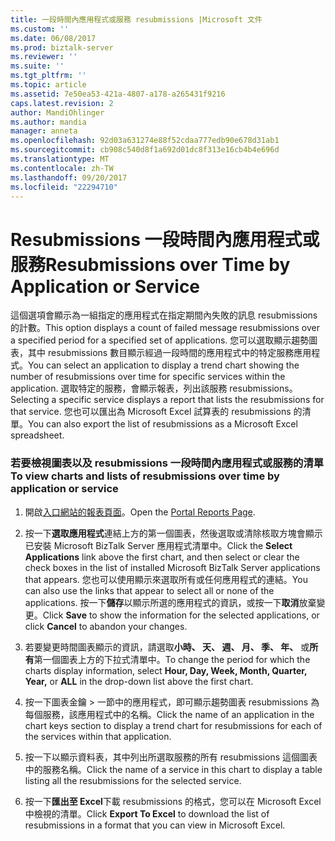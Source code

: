 ```yaml
---
title: 一段時間內應用程式或服務 resubmissions |Microsoft 文件
ms.custom: ''
ms.date: 06/08/2017
ms.prod: biztalk-server
ms.reviewer: ''
ms.suite: ''
ms.tgt_pltfrm: ''
ms.topic: article
ms.assetid: 7e50ea53-421a-4807-a178-a265431f9216
caps.latest.revision: 2
author: MandiOhlinger
ms.author: mandia
manager: anneta
ms.openlocfilehash: 92d03a631274e88f52cdaa777edb90e678d31ab1
ms.sourcegitcommit: cb908c540d8f1a692d01dc8f313e16cb4b4e696d
ms.translationtype: MT
ms.contentlocale: zh-TW
ms.lasthandoff: 09/20/2017
ms.locfileid: "22294710"
---
```

# <a name="resubmissions-over-time-by-application-or-service"></a><span data-ttu-id="ac3b3-102">Resubmissions 一段時間內應用程式或服務</span><span class="sxs-lookup"><span data-stu-id="ac3b3-102">Resubmissions over Time by Application or Service</span></span>
<span data-ttu-id="ac3b3-103">這個選項會顯示為一組指定的應用程式在指定期間內失敗的訊息 resubmissions 的計數。</span><span class="sxs-lookup"><span data-stu-id="ac3b3-103">This option displays a count of failed message resubmissions over a specified period for a specified set of applications.</span></span> <span data-ttu-id="ac3b3-104">您可以選取顯示趨勢圖表，其中 resubmissions 數目顯示經過一段時間的應用程式中的特定服務應用程式。</span><span class="sxs-lookup"><span data-stu-id="ac3b3-104">You can select an application to display a trend chart showing the number of resubmissions over time for specific services within the application.</span></span> <span data-ttu-id="ac3b3-105">選取特定的服務，會顯示報表，列出該服務 resubmissions。</span><span class="sxs-lookup"><span data-stu-id="ac3b3-105">Selecting a specific service displays a report that lists the resubmissions for that service.</span></span> <span data-ttu-id="ac3b3-106">您也可以匯出為 Microsoft Excel 試算表的 resubmissions 的清單。</span><span class="sxs-lookup"><span data-stu-id="ac3b3-106">You can also export the list of resubmissions as a Microsoft Excel spreadsheet.</span></span>  
  
### <a name="to-view-charts-and-lists-of-resubmissions-over-time-by-application-or-service"></a><span data-ttu-id="ac3b3-107">若要檢視圖表以及 resubmissions 一段時間內應用程式或服務的清單</span><span class="sxs-lookup"><span data-stu-id="ac3b3-107">To view charts and lists of resubmissions over time by application or service</span></span>  
  
1.  <span data-ttu-id="ac3b3-108">開啟[入口網站的報表頁面](../esb-toolkit/portal-reports-page.md)。</span><span class="sxs-lookup"><span data-stu-id="ac3b3-108">Open the [Portal Reports Page](../esb-toolkit/portal-reports-page.md).</span></span>  
  
2.  <span data-ttu-id="ac3b3-109">按一下**選取應用程式**連結上方的第一個圖表，然後選取或清除核取方塊會顯示已安裝 Microsoft BizTalk Server 應用程式清單中。</span><span class="sxs-lookup"><span data-stu-id="ac3b3-109">Click the **Select Applications** link above the first chart, and then select or clear the check boxes in the list of installed Microsoft BizTalk Server applications that appears.</span></span> <span data-ttu-id="ac3b3-110">您也可以使用顯示來選取所有或任何應用程式的連結。</span><span class="sxs-lookup"><span data-stu-id="ac3b3-110">You can also use the links that appear to select all or none of the applications.</span></span> <span data-ttu-id="ac3b3-111">按一下**儲存**以顯示所選的應用程式的資訊，或按一下**取消**放棄變更。</span><span class="sxs-lookup"><span data-stu-id="ac3b3-111">Click **Save** to show the information for the selected applications, or click **Cancel** to abandon your changes.</span></span>  
  
3.  <span data-ttu-id="ac3b3-112">若要變更時間圖表顯示的資訊，請選取**小時、 天、 週、 月、 季、 年、** 或**所有**第一個圖表上方的下拉式清單中。</span><span class="sxs-lookup"><span data-stu-id="ac3b3-112">To change the period for which the charts display information, select **Hour, Day, Week, Month, Quarter, Year,** or **ALL** in the drop-down list above the first chart.</span></span>  
  
4.  <span data-ttu-id="ac3b3-113">按一下圖表金鑰 > 一節中的應用程式，即可顯示趨勢圖表 resubmissions 為每個服務，該應用程式中的名稱。</span><span class="sxs-lookup"><span data-stu-id="ac3b3-113">Click the name of an application in the chart keys section to display a trend chart for resubmissions for each of the services within that application.</span></span>  
  
5.  <span data-ttu-id="ac3b3-114">按一下以顯示資料表，其中列出所選取服務的所有 resubmissions 這個圖表中的服務名稱。</span><span class="sxs-lookup"><span data-stu-id="ac3b3-114">Click the name of a service in this chart to display a table listing all the resubmissions for the selected service.</span></span>  
  
6.  <span data-ttu-id="ac3b3-115">按一下**匯出至 Excel**下載 resubmissions 的格式，您可以在 Microsoft Excel 中檢視的清單。</span><span class="sxs-lookup"><span data-stu-id="ac3b3-115">Click **Export To Excel** to download the list of resubmissions in a format that you can view in Microsoft Excel.</span></span>